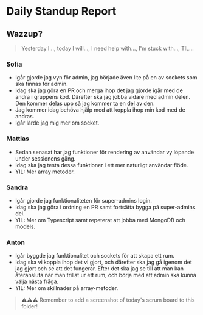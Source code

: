 # Daily Standup Report

## Wazzup?
> Yesterday I…, today I will…, I need help with…, I'm stuck with…, TIL…

### Sofia
- Igår gjorde jag vyn för admin, jag började även lite på en av sockets som ska finnas för admin.
- Idag ska jag göra en PR och merga ihop det jag gjorde igår med de andra i gruppens kod. Därefter ska jag jobba vidare med admin delen. Den kommer delas upp så jag kommer ta en del av den.
- Jag kommer idag behöva hjälp med att koppla ihop min kod med de andras.
- Igår lärde jag mig mer om socket.

### Mattias 
- Sedan senasat har jag funktioner för rendering av användar vy löpande under sessionens gång.
- Idag ska jag testa dessa funktioner i ett mer naturligt användar flöde. 
- YIL: Mer array metoder. 

### Sandra
- Igår gjorde jag funktionaliteten för super-admins login.
- Idag ska jag göra i ordning en PR samt fortsätta bygga på super-admins del.
- YIL: Mer om Typescript samt repeterat att jobba med MongoDB och models.

### Anton
- Igår byggde jag funktionalitet och sockets för att skapa ett rum.
- Idag ska vi koppla ihop det vi gjort, och därefter ska jag gå igenom det jag gjort och se att det fungerar. 
Efter det ska jag se till att man kan återansluta när man trillat ur ett rum, och börja med att admin ska kunna välja nästa fråga.
- YIL: Mer om skillnader på array-metoder.

> ⚠️⚠️⚠️ Remember to add a screenshot of today's scrum board to this folder!
